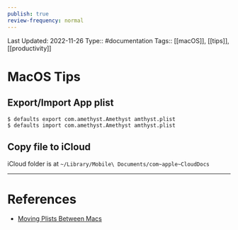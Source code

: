 ```yaml
---
publish: true
review-frequency: normal
---
```

Last Updated: 2022-11-26
Type:: #documentation 
Tags:: [[macOS]], [[tips]], [[productivity]]

# MacOS Tips

## Export/Import App plist

```
$ defaults export com.amethyst.Amethyst amthyst.plist
$ defaults import com.amethyst.Amethyst amthyst.plist
```

## Copy file to iCloud
iCloud folder is at `~/Library/Mobile\ Documents/com~apple~CloudDocs`

---
# References
- [Moving Plists Between Macs](https://www.johnplummer.com/mac/moving-plists-between-macs.html)
